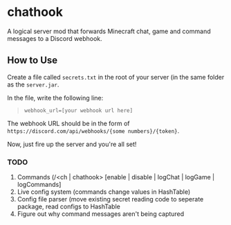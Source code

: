 # chathook

A logical server mod that forwards Minecraft chat, game and command messages to a Discord webhook.

## How to Use

Create a file called `secrets.txt` in the root of your server (in the same folder as the `server.jar`. 

In the file, write the following line:

> `webhook_url=[your webhook url here]`

The webhook URL should be in the form of `https://discord.com/api/webhooks/{some numbers}/{token}`.

Now, just fire up the server and you're all set!


### TODO

1. Commands (/<ch | chathook> [enable | disable | logChat | logGame | logCommands]
2. Live config system (commands change values in HashTable)
3. Config file parser (move existing secret reading code to seperate package, read configs to HashTable
4. Figure out why command messages aren't being captured
